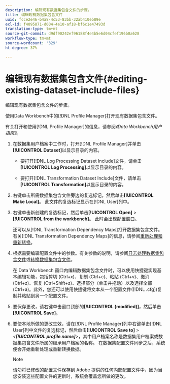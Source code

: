 ```yaml
---
description: 编辑现有数据集包含文件的步骤。
title: 编辑现有数据集包含文件
uuid: fcce2e46-b4a8-4c53-83bb-32ab410eb89e
exl-id: f4095871-d004-4e10-af18-bf6c1e47493d
translation-type: tm+mt
source-git-commit: d9df90242ef96188f4e4b5e6d04cfef196b0a628
workflow-type: tm+mt
source-wordcount: '329'
ht-degree: 37%

---
```


# 编辑现有数据集包含文件{#editing-existing-dataset-include-files}

编辑现有数据集包含文件的步骤。

使用Data Workbench中的[!DNL Profile Manager]打开现有数据集包含文件。

有关打开和使用[!DNL Profile Manager]的信息，请参阅&#x200B;*《Data Workbench用户指南》*。

1. 在数据集用户档案中工作时，打开[!DNL Profile Manager]并单击&#x200B;**[!UICONTROL Dataset]**&#x200B;以显示目录的内容。

   * 要打开[!DNL Log Processing Dataset Include]文件，请单击&#x200B;**[!UICONTROL Log Processing]**&#x200B;以显示目录的内容。

   * 要打开[!DNL Transformation Dataset Include]文件，请单击&#x200B;**[!UICONTROL Transformation]**&#x200B;以显示目录的内容。

1. 右键单击所需数据集包含文件旁边的复选标记，然后单击&#x200B;**[!UICONTROL Make Local]**。 此文件的复选标记显示在[!DNL User]列中。
1. 右键单击新创建的复选标记，然后单击&#x200B;**[!UICONTROL Open]** > **[!UICONTROL from the workbench]**。 此时会出现配置窗口。

   还可以从[!DNL Transformation Dependency Maps]打开数据集包含文件。 有关[!DNL Transformation Dependency Maps]的信息，请参阅[重新处理和重新转换](../../../../home/c-dataset-const-proc/c-reproc-retrans/c-unst-reproc-retrans.md)。

1. 根据需要编辑配置文件中的参数。有关参数的说明，请参阅[日志处理数据集包含文件](../../../../home/c-dataset-const-proc/c-dataset-inc-files/c-types-dataset-inc-files/c-log-proc-dataset-inc-files/c-log-proc-dataset-inc-files.md#concept-999475a22519432e98844622ca95b6ab)或[转换数据集包含文件](../../../../home/c-dataset-const-proc/c-dataset-inc-files/c-types-dataset-inc-files/c-trans-dataset-inc-files.md#concept-c64aa78ed9ce40b8a0f4932c82ff5ace)。

   在 Data Workbench 窗口内编辑数据集包含文件时，可以使用快捷键实现基本编辑功能，包括剪切 (Ctrl+x)、复制 (Ctrl+c)、粘贴 (Ctrl+v)、撤消 (Ctrl+z)、恢复 (Ctrl+Shift+z)、选择部分（单击并拖动）以及选择全部 (Ctrl+a)。此外，您还可以使用快捷键将文本从一个配置文件([!DNL .cfg])复制并粘贴到另一个配置文件。

1. 要保存更改，请右键单击窗口顶部的&#x200B;**[!UICONTROL (modified)]**，然后单击&#x200B;**[!UICONTROL Save]**。
1. 要使本地所做的更改生效，请在[!DNL Profile Manager]列中右键单击[!DNL User]列中文件的复选标记，然后单击&#x200B;**[!UICONTROL Save to]** > *&lt;**[!UICONTROL profile name]**>*，其中用户档案名称是数据集用户档案或数据集包含文件所属的继承用户档案的名称。 在数据集配置文件同步之后，系统便会开始重新处理或重新转换数据。

   >[!NOTE]
   >
   >请勿将已修改的配置文件保存到 Adobe 提供的任何内部配置文件中，因为当您安装这些配置文件的更新时，系统会覆盖您所做的更改。
